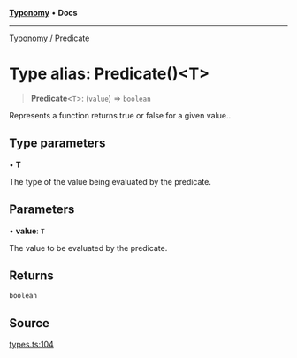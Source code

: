 [**Typonomy**](../README.md) • **Docs**

***

[Typonomy](../globals.md) / Predicate

# Type alias: Predicate()\<T\>

> **Predicate**\<`T`\>: (`value`) => `boolean`

Represents a function returns true or false for a given value..

## Type parameters

• **T**

The type of the value being evaluated by the predicate.

## Parameters

• **value**: `T`

The value to be evaluated by the predicate.

## Returns

`boolean`

## Source

[types.ts:104](https://github.com/softcraft-development/typonomy/blob/1b8341dc287f5d4629e29cda9ae815b4e8592c92/src/types.ts#L104)
